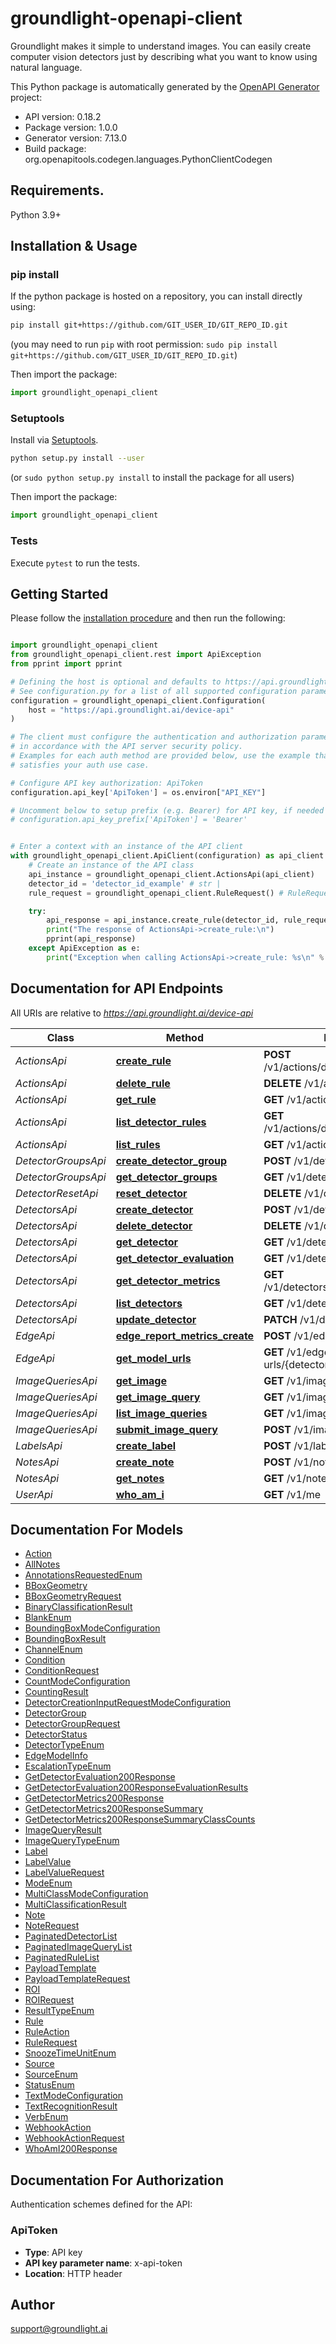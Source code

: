 # groundlight-openapi-client
Groundlight makes it simple to understand images. You can easily create computer vision detectors just by describing what you want to know using natural language.

This Python package is automatically generated by the [OpenAPI Generator](https://openapi-generator.tech) project:

- API version: 0.18.2
- Package version: 1.0.0
- Generator version: 7.13.0
- Build package: org.openapitools.codegen.languages.PythonClientCodegen

## Requirements.

Python 3.9+

## Installation & Usage
### pip install

If the python package is hosted on a repository, you can install directly using:

```sh
pip install git+https://github.com/GIT_USER_ID/GIT_REPO_ID.git
```
(you may need to run `pip` with root permission: `sudo pip install git+https://github.com/GIT_USER_ID/GIT_REPO_ID.git`)

Then import the package:
```python
import groundlight_openapi_client
```

### Setuptools

Install via [Setuptools](http://pypi.python.org/pypi/setuptools).

```sh
python setup.py install --user
```
(or `sudo python setup.py install` to install the package for all users)

Then import the package:
```python
import groundlight_openapi_client
```

### Tests

Execute `pytest` to run the tests.

## Getting Started

Please follow the [installation procedure](#installation--usage) and then run the following:

```python

import groundlight_openapi_client
from groundlight_openapi_client.rest import ApiException
from pprint import pprint

# Defining the host is optional and defaults to https://api.groundlight.ai/device-api
# See configuration.py for a list of all supported configuration parameters.
configuration = groundlight_openapi_client.Configuration(
    host = "https://api.groundlight.ai/device-api"
)

# The client must configure the authentication and authorization parameters
# in accordance with the API server security policy.
# Examples for each auth method are provided below, use the example that
# satisfies your auth use case.

# Configure API key authorization: ApiToken
configuration.api_key['ApiToken'] = os.environ["API_KEY"]

# Uncomment below to setup prefix (e.g. Bearer) for API key, if needed
# configuration.api_key_prefix['ApiToken'] = 'Bearer'


# Enter a context with an instance of the API client
with groundlight_openapi_client.ApiClient(configuration) as api_client:
    # Create an instance of the API class
    api_instance = groundlight_openapi_client.ActionsApi(api_client)
    detector_id = 'detector_id_example' # str | 
    rule_request = groundlight_openapi_client.RuleRequest() # RuleRequest | 

    try:
        api_response = api_instance.create_rule(detector_id, rule_request)
        print("The response of ActionsApi->create_rule:\n")
        pprint(api_response)
    except ApiException as e:
        print("Exception when calling ActionsApi->create_rule: %s\n" % e)

```

## Documentation for API Endpoints

All URIs are relative to *https://api.groundlight.ai/device-api*

Class | Method | HTTP request | Description
------------ | ------------- | ------------- | -------------
*ActionsApi* | [**create_rule**](docs/ActionsApi.md#create_rule) | **POST** /v1/actions/detector/{detector_id}/rules | 
*ActionsApi* | [**delete_rule**](docs/ActionsApi.md#delete_rule) | **DELETE** /v1/actions/rules/{id} | 
*ActionsApi* | [**get_rule**](docs/ActionsApi.md#get_rule) | **GET** /v1/actions/rules/{id} | 
*ActionsApi* | [**list_detector_rules**](docs/ActionsApi.md#list_detector_rules) | **GET** /v1/actions/detector/{detector_id}/rules | 
*ActionsApi* | [**list_rules**](docs/ActionsApi.md#list_rules) | **GET** /v1/actions/rules | 
*DetectorGroupsApi* | [**create_detector_group**](docs/DetectorGroupsApi.md#create_detector_group) | **POST** /v1/detector-groups | 
*DetectorGroupsApi* | [**get_detector_groups**](docs/DetectorGroupsApi.md#get_detector_groups) | **GET** /v1/detector-groups | 
*DetectorResetApi* | [**reset_detector**](docs/DetectorResetApi.md#reset_detector) | **DELETE** /v1/detector-reset/{id} | 
*DetectorsApi* | [**create_detector**](docs/DetectorsApi.md#create_detector) | **POST** /v1/detectors | 
*DetectorsApi* | [**delete_detector**](docs/DetectorsApi.md#delete_detector) | **DELETE** /v1/detectors/{id} | 
*DetectorsApi* | [**get_detector**](docs/DetectorsApi.md#get_detector) | **GET** /v1/detectors/{id} | 
*DetectorsApi* | [**get_detector_evaluation**](docs/DetectorsApi.md#get_detector_evaluation) | **GET** /v1/detectors/{id}/evaluation | 
*DetectorsApi* | [**get_detector_metrics**](docs/DetectorsApi.md#get_detector_metrics) | **GET** /v1/detectors/{detector_id}/metrics | 
*DetectorsApi* | [**list_detectors**](docs/DetectorsApi.md#list_detectors) | **GET** /v1/detectors | 
*DetectorsApi* | [**update_detector**](docs/DetectorsApi.md#update_detector) | **PATCH** /v1/detectors/{id} | 
*EdgeApi* | [**edge_report_metrics_create**](docs/EdgeApi.md#edge_report_metrics_create) | **POST** /v1/edge/report-metrics | 
*EdgeApi* | [**get_model_urls**](docs/EdgeApi.md#get_model_urls) | **GET** /v1/edge/fetch-model-urls/{detector_id}/ | 
*ImageQueriesApi* | [**get_image**](docs/ImageQueriesApi.md#get_image) | **GET** /v1/image-queries/{id}/image | 
*ImageQueriesApi* | [**get_image_query**](docs/ImageQueriesApi.md#get_image_query) | **GET** /v1/image-queries/{id} | 
*ImageQueriesApi* | [**list_image_queries**](docs/ImageQueriesApi.md#list_image_queries) | **GET** /v1/image-queries | 
*ImageQueriesApi* | [**submit_image_query**](docs/ImageQueriesApi.md#submit_image_query) | **POST** /v1/image-queries | 
*LabelsApi* | [**create_label**](docs/LabelsApi.md#create_label) | **POST** /v1/labels | 
*NotesApi* | [**create_note**](docs/NotesApi.md#create_note) | **POST** /v1/notes | 
*NotesApi* | [**get_notes**](docs/NotesApi.md#get_notes) | **GET** /v1/notes | 
*UserApi* | [**who_am_i**](docs/UserApi.md#who_am_i) | **GET** /v1/me | 


## Documentation For Models

 - [Action](docs/Action.md)
 - [AllNotes](docs/AllNotes.md)
 - [AnnotationsRequestedEnum](docs/AnnotationsRequestedEnum.md)
 - [BBoxGeometry](docs/BBoxGeometry.md)
 - [BBoxGeometryRequest](docs/BBoxGeometryRequest.md)
 - [BinaryClassificationResult](docs/BinaryClassificationResult.md)
 - [BlankEnum](docs/BlankEnum.md)
 - [BoundingBoxModeConfiguration](docs/BoundingBoxModeConfiguration.md)
 - [BoundingBoxResult](docs/BoundingBoxResult.md)
 - [ChannelEnum](docs/ChannelEnum.md)
 - [Condition](docs/Condition.md)
 - [ConditionRequest](docs/ConditionRequest.md)
 - [CountModeConfiguration](docs/CountModeConfiguration.md)
 - [CountingResult](docs/CountingResult.md)
 - [DetectorCreationInputRequestModeConfiguration](docs/DetectorCreationInputRequestModeConfiguration.md)
 - [DetectorGroup](docs/DetectorGroup.md)
 - [DetectorGroupRequest](docs/DetectorGroupRequest.md)
 - [DetectorStatus](docs/DetectorStatus.md)
 - [DetectorTypeEnum](docs/DetectorTypeEnum.md)
 - [EdgeModelInfo](docs/EdgeModelInfo.md)
 - [EscalationTypeEnum](docs/EscalationTypeEnum.md)
 - [GetDetectorEvaluation200Response](docs/GetDetectorEvaluation200Response.md)
 - [GetDetectorEvaluation200ResponseEvaluationResults](docs/GetDetectorEvaluation200ResponseEvaluationResults.md)
 - [GetDetectorMetrics200Response](docs/GetDetectorMetrics200Response.md)
 - [GetDetectorMetrics200ResponseSummary](docs/GetDetectorMetrics200ResponseSummary.md)
 - [GetDetectorMetrics200ResponseSummaryClassCounts](docs/GetDetectorMetrics200ResponseSummaryClassCounts.md)
 - [ImageQueryResult](docs/ImageQueryResult.md)
 - [ImageQueryTypeEnum](docs/ImageQueryTypeEnum.md)
 - [Label](docs/Label.md)
 - [LabelValue](docs/LabelValue.md)
 - [LabelValueRequest](docs/LabelValueRequest.md)
 - [ModeEnum](docs/ModeEnum.md)
 - [MultiClassModeConfiguration](docs/MultiClassModeConfiguration.md)
 - [MultiClassificationResult](docs/MultiClassificationResult.md)
 - [Note](docs/Note.md)
 - [NoteRequest](docs/NoteRequest.md)
 - [PaginatedDetectorList](docs/PaginatedDetectorList.md)
 - [PaginatedImageQueryList](docs/PaginatedImageQueryList.md)
 - [PaginatedRuleList](docs/PaginatedRuleList.md)
 - [PayloadTemplate](docs/PayloadTemplate.md)
 - [PayloadTemplateRequest](docs/PayloadTemplateRequest.md)
 - [ROI](docs/ROI.md)
 - [ROIRequest](docs/ROIRequest.md)
 - [ResultTypeEnum](docs/ResultTypeEnum.md)
 - [Rule](docs/Rule.md)
 - [RuleAction](docs/RuleAction.md)
 - [RuleRequest](docs/RuleRequest.md)
 - [SnoozeTimeUnitEnum](docs/SnoozeTimeUnitEnum.md)
 - [Source](docs/Source.md)
 - [SourceEnum](docs/SourceEnum.md)
 - [StatusEnum](docs/StatusEnum.md)
 - [TextModeConfiguration](docs/TextModeConfiguration.md)
 - [TextRecognitionResult](docs/TextRecognitionResult.md)
 - [VerbEnum](docs/VerbEnum.md)
 - [WebhookAction](docs/WebhookAction.md)
 - [WebhookActionRequest](docs/WebhookActionRequest.md)
 - [WhoAmI200Response](docs/WhoAmI200Response.md)


<a id="documentation-for-authorization"></a>
## Documentation For Authorization


Authentication schemes defined for the API:
<a id="ApiToken"></a>
### ApiToken

- **Type**: API key
- **API key parameter name**: x-api-token
- **Location**: HTTP header


## Author

support@groundlight.ai


